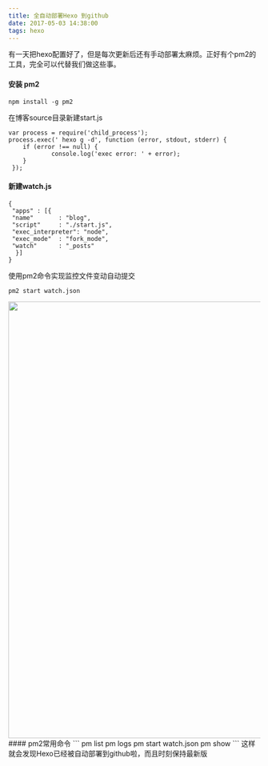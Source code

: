 ```yaml
---
title: 全自动部署Hexo 到github
date: 2017-05-03 14:38:00
tags: hexo
---
```

有一天把hexo配置好了，但是每次更新后还有手动部署太麻烦。正好有个pm2的工具，完全可以代替我们做这些事。

#### 安装 pm2
```
npm install -g pm2
```
在博客source目录新建start.js

```
var process = require('child_process');
process.exec(' hexo g -d', function (error, stdout, stderr) {
    if (error !== null) {
            console.log('exec error: ' + error);
    }
 });
 ```
#### 新建watch.js
```
{
 "apps" : [{
 "name"       : "blog",
 "script"     : "./start.js",
 "exec_interpreter": "node",
 "exec_mode"  : "fork_mode",
 "watch"      : "_posts"
  }]
}
```
使用pm2命令实现监控文件变动自动提交
```
pm2 start watch.json
```
<img src="http://7xp3xc.com1.z0.glb.clouddn.com/2016/1492760463930.png" width=873>
#### pm2常用命令
```
pm list
pm logs
pm start watch.json
pm show <id|name>
```
这样就会发现Hexo已经被自动部署到github啦，而且时刻保持最新版
